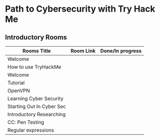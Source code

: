 
<h1>Path to Cybersecurity with Try Hack Me</h1>

<h2>Introductory Rooms</h2>

| Rooms Title                   | Room Link | Done/In progress |
|-------------------------------|-----------|------------------|
| Welcome                       |           |                  |
| How to use TryHackMe          |           |                  |
| Welcome                       |           |                  |
| Tutorial                      |           |                  |
| OpenVPN                       |           |                  |
| Learning Cyber Security       |           |                  |
| Starting Out In Cyber Sec     |           |                  |
| Introductory Researching      |           |                  |
| CC: Pen Testing               |           |                  |
| Regular expressions           |           |                  |
